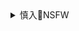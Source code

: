 <details><summary>慎入🔞NSFW</summary>

Not Safe For Work
![](https://upload.wikimedia.org/wikipedia/commons/thumb/d/d3/Biohazard_Symbol_Specification.png/210px-Biohazard_Symbol_Specification.png)

<details><summary><b>风险自理Use At Your Own Risk🈲</summary>

### 美国就单方面要求z方关闭驻休斯敦总领馆散布的谎言与事实真相
http://www.gov.cn/xinwen/2020-07/29/content_5530848.htm

### 只听到一种声音，肯定是谎言！
http://www.sohu.com/a/151606013_796965

只听到一种声音的，肯定是谎言，如果不是谎言，一定会有两种声音。

### z美闭馆 风度很不一样
https://www.rfi.fr/cn/zg/20200727-z美闭馆-风度很不一样

没有人围观，没有人喊“美国万岁”，更没有人喊“特朗普万岁”。

### 美方强行进入zg驻休斯敦总领馆hc莹：与入室盗窃无异
http://news.ifeng.com/c/7yQ3MZaW1Ql

### 美驻成都总领馆关闭后，“门都没锁推门就进
https://baijiahao.baidu.com/s?id=1673376466548365420

### 美媒揭开了美方无端要求zg关闭驻休斯敦总领馆的真相
https://3w.huanqiu.com/a/24d596/3zBgn791BCY

### 美国起诉两名zg公m指控其窃取新冠数据和g防机密
https://cn.reuters.com/article/usa-charges-chinese-citizens-0721-tues-idCNKCS24N02C

美国司法部负责g家安全的助理部长John Demers：zg现在已经与e罗斯、y朗和c鲜(b韩)为伍，成为可耻g家集团一员，向网络犯罪分子提供避风港，换取他们为本g利益服务。

我们很开心，我们欢欣鼓舞，我们非常高兴。一个间谍窝被我们踹掉了。
https://weibo.com/6071715918/Jdp2NyeCj

### zg驻美使领馆是“间谍窝”？
https://www.dw.com/zh/zg驻美使领馆是间谍窝/a-54296711

### 美警察粗暴冲zg住休斯顿领馆 铐走副总领事
http://news.sohu.com/20100430/n271865129.shtml

### 美国要求zg3天内关闭休斯顿总领馆，当地居民拍到z方焚烧文件
https://3g.163.com/news/video/VUH7J644R.html

### 美媒称zg驻休斯敦总领馆焚烧文件，当地消防响应火警但未能进入
https://baijiahao.baidu.com/s?id=1672903290227476541

### 200名日本间谍藏身珍珠港 成就偷袭珍珠港事件
http://hi.people.com.cn/2006/12/14/280209_1.html

据不完全统计，为了顺利实施突袭珍珠港的计划，日本派到珍珠港的日本间谍多达200人，从各方面搜集珍珠港的天气、水文、地形和美军基地、飞机、舰艇的部署，日本驻檀香山总领事馆就是其间谍活动的大本营。

### zgg家安全形势严峻 个别人为利益背叛祖g
http://ah.ifeng.com/a/20160426/4493226_0.shtml
![](http://y3.ifengimg.com/a/2016_17/b94dad1d816bd1e_size232_w941_h512.jpg)

### 当初藏在南斯拉f大使馆地下室的东西，使zg某一技术提前了十年
https://v.qq.com/x/page/j0742umb8ha.html

### 卡舒j遇害案证人：事发日领事馆曾要求点燃烤炉，花园内摆着肉串和烧烤架
https://baijiahao.baidu.com/s?id=1671246596454340045

### z方：美方称zg驻休斯敦总领馆从事与身份不符的活动，是恶意污蔑
https://baijiahao.baidu.com/s?id=1672998332513062760

</details>
</details>
